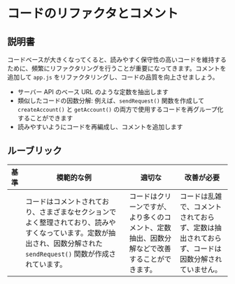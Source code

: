# コードのリファクタとコメント

## 説明書

コードベースが大きくなってくると、読みやすく保守性の高いコードを維持するために、頻繁にリファクタリングを行うことが重要になってきます。コメントを追加して `app.js` をリファクタリングし、コードの品質を向上させましょう。

- サーバー API のベース URL のような定数を抽出します
- 類似したコードの因数分解: 例えば、`sendRequest()` 関数を作成して `createAccount()` と `getAccount()` の両方で使用するコードを再グループ化することができます
- 読みやすいようにコードを再編成し、コメントを追加します

## ルーブリック

| 基準 | 模範的な例                                                                                                                                                     | 適切な                                                                                          | 改善が必要                                                                     |
| -------- | ------------------------------------------------------------------------------------------------------------------------------------------------------------- | ------------------------------------------------------------------------------------------------- | ------------------------------------------------------------------------------------- |
|          | コードはコメントされており、さまざまなセクションでよく整理されており、読みやすくなっています。定数が抽出され、因数分解された `sendRequest()` 関数が作成されています。 | コードはクリーンですが、より多くのコメント、定数抽出、因数分解などで改善することができます。 | コードは乱雑で、コメントされておらず、定数は抽出されておらず、コードは因数分解されていません。 |
